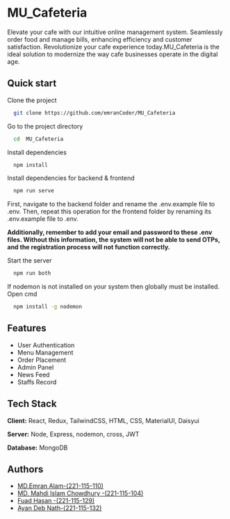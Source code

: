 # MU_Cafeteria

Elevate your cafe with our intuitive online management system. Seamlessly order food and manage bills, enhancing efficiency and customer satisfaction. Revolutionize your cafe experience today.MU_Cafeteria is the ideal solution to modernize the way cafe businesses operate in the digital age.

## Quick start

Clone the project

```bash
  git clone https://github.com/emranCoder/MU_Cafeteria
```

Go to the project directory

```bash
  cd  MU_Cafeteria
```

Install dependencies

```bash
  npm install
```

Install dependencies for backend & frontend

```bash
  npm run serve
```
First, navigate to the backend folder and rename the .env.example file to .env. Then, repeat this operation for the frontend folder by renaming its .env.example file to .env.

**Additionally, remember to add your email and password to these .env files. Without this information, the system will not be able to send OTPs, and the registration process will not function correctly.**

Start the server

```bash
  npm run both
```

If nodemon is not installed on your system then globally must be installed. Open cmd

```bash
  npm install -g nodemon
```

## Features
- User Authentication
- Menu Management
- Order Placement
- Admin Panel 
- News Feed
- Staffs Record


## Tech Stack

**Client:** React, Redux, TailwindCSS, HTML, CSS, MaterialUI, Daisyui

**Server:** Node, Express, nodemon, cross, JWT

**Database:** MongoDB

## Authors

- [MD.Emran Alam-(221-115-110)](https://www.github.com/emranCoder)
- [MD. Mahdi Islam Chowdhury -(221-115-104)](https://github.com/TechMahdi)
- [Fuad Hasan -(221-115-129)](https://github.com/FuadHasan199)
- [Ayan Deb Nath-(221-115-132)](https://github.com/Ayannath12)
